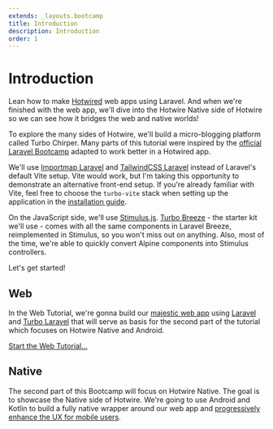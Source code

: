 ```yaml
---
extends: _layouts.bootcamp
title: Introduction
description: Introduction
order: 1
---
```


# Introduction

Lean how to make [Hotwired](https://hotwired.dev/) web apps using Laravel. And when we're finished with the web app, we'll dive into the Hotwire Native side of Hotwire so we can see how it bridges the web and native worlds!

To explore the many sides of Hotwire, we'll build a micro-blogging platform called Turbo Chirper. Many parts of this tutorial were inspired by the [official Laravel Bootcamp](https://bootcamp.laravel.com/) adapted to work better in a Hotwired app.

We'll use [Importmap Laravel](https://github.com/tonysm/importmap-laravel) and [TailwindCSS Laravel](https://github.com/tonysm/tailwindcss-laravel) instead of Laravel's default Vite setup. Vite would work, but I'm taking this opportunity to demonstrate an alternative front-end setup. If you're already familiar with Vite, feel free to choose the `turbo-vite` stack when setting up the application in the [installation guide](/bootcamp/installation).

On the JavaScript side, we'll use [Stimulus.js](https://stimulus.hotwired.dev/). [Turbo Breeze](https://github.com/hotwired-laravel/turbo-breeze) - the starter kit we'll use - comes with all the same components in Laravel Breeze, reimplemented in Stimulus, so you won't miss out on anything. Also, most of the time, we're able to quickly convert Alpine components into Stimulus controllers.

Let's get started!

## Web

In the Web Tutorial, we're gonna build our [majestic web app](https://m.signalvnoise.com/the-majestic-monolith/) using [Laravel](https://laravel.com/) and [Turbo Laravel](https://github.com/hotwired-laravel/turbo-laravel) that will serve as basis for the second part of the tutorial which focuses on Hotwire Native and Android.

[Start the Web Tutorial...](/guides/installation)

## Native

The second part of this Bootcamp will focus on Hotwire Native. The goal is to showcase the Native side of Hotwire. We're going to use Android and Kotlin to build a fully native wrapper around our web app and [progressively enhance the UX for mobile users](https://m.signalvnoise.com/basecamp-3-for-ios-hybrid-architecture/).
